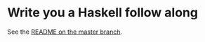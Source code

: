 # Write you a Haskell follow along
See the [README on the master branch](https://github.com/Tehnix/write-you-a-haskell-follow/tree/master).
